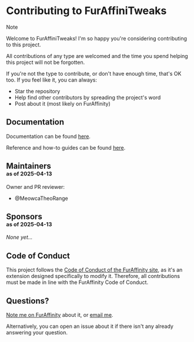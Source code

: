 # Contributing to FurAffiniTweaks

> [!NOTE]
> Welcome to FurAffiniTweaks! I'm so happy you're considering contributing to this project.
>
> All contributions of any type are welcomed and the time you spend helping this project will not be forgotten.

If you're not the type to contribute, or don't have enough time, that's OK too. If you feel like it, you can always:
- Star the repository
- Help find other contributors by spreading the project's word
- Post about it (most likely on FurAffinity)

## Documentation

Documentation can be found [here](/docs/README.md).

Reference and how-to guides can be found [here](/docs/how_to/README.md).

## Maintainers<br /><small><small>as of 2025-04-13</small></small>

Owner and PR reviewer:
- @MeowcaTheoRange

## Sponsors<br /><small><small>as of 2025-04-13</small></small>

*None yet...*

## Code of Conduct

This project follows the [Code of Conduct of the FurAffinity site](https://www.furaffinity.net/coc), as it's an extension designed specifically to modify it. Therefore, all contributions must be made in line with the FurAffinity Code of Conduct.

## Questions?

[Note me on FurAffinity](https://www.furaffinity.net/newpm/abtmtr.link/) about it, or [email me](mailto:me@abtmtr.link).

Alternatively, you can open an issue about it if there isn't any already answering your question.
